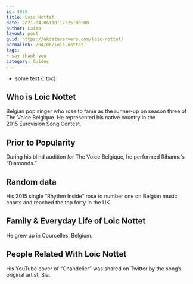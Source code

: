 ```yaml
---
id: 4928
title: Loic Nottet
date: 2021-04-06T18:12:25+00:00
author: Laima
layout: post
guid: https://ukdataservers.com/loic-nottet/
permalink: /04/06/loic-nottet
tags:
- say thank you
category: Guides
---
```


* some text
{: toc}


## Who is Loic Nottet
                  
                  
                  
Belgian pop singer who rose to fame as the runner-up on season three of The Voice Belgique. He represented his native country in the 2015 Eurovision Song Contest.
                  
              
            
              
            
                
                
                
## Prior to Popularity
                  
                  
                  
During his blind audition for The Voice Belgique, he performed Rihanna&#8217;s &#8220;Diamonds.&#8221;
                  
              
            
              
            
                
                
                
## Random data
                  
                  
                  
His 2015 single &#8220;Rhythm Inside&#8221; rose to number one on Belgian music charts and reached the top forty in the UK.
                  
              
            
              
            
                
                
                
## Family & Everyday Life of Loic Nottet
                  
                  
                  
He grew up in Courcelles, Belgium.
                  
              
            
              
            
                
                
                
## People Related With Loic Nottet
                  
                  
                  
His YouTube cover of &#8220;Chandelier&#8221; was shared on Twitter by the song&#8217;s original artist, Sia.
                  
              
            
              
            
                
              
            
              
              
            
            
              
            
          
          
          